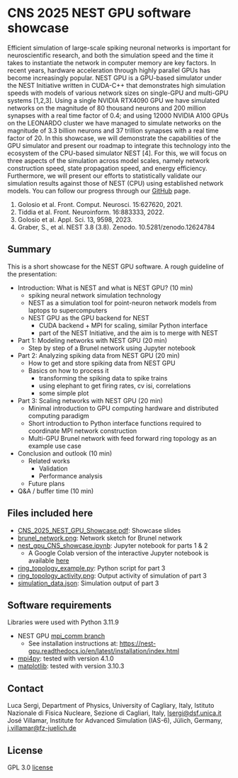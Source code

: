 # CNS 2025 NEST GPU software showcase
Efficient simulation of large-scale spiking neuronal networks is important for neuroscientific research, and both the simulation speed and the time it takes to instantiate the network in computer memory are key factors. In recent years, hardware acceleration through highly parallel GPUs has become increasingly popular. NEST GPU is a GPU-based simulator under the NEST Initiative written in CUDA-C++ that demonstrates high simulation speeds with models of various network sizes on single-GPU and multi-GPU systems [1,2,3].
Using a single NVIDIA RTX4090 GPU we have simulated networks on the magnitude of 80 thousand neurons and 200 million synapses with a real time factor of 0.4; and using 12000 NVIDIA A100 GPUs on the LEONARDO cluster we have managed to simulate networks on the magnitude of 3.3 billion neurons and 37 trillion synapses with a real time factor of 20.
In this showcase, we will demonstrate the capabilities of the GPU simulator and present our roadmap to integrate this technology into the ecosystem of the CPU-based simulator NEST [4].
For this, we will focus on three aspects of the simulation across model scales, namely network construction speed, state propagation speed, and energy efficiency.
Furthermore, we will present our efforts to statistically validate our simulation results against those of NEST (CPU) using established network models.
You can follow our progress through our [GitHub](https://github.com/nest/nest-gpu) page.

1. Golosio et al. Front. Comput. Neurosci. 15:627620, 2021.
2. Tiddia et al. Front. Neuroinform. 16:883333, 2022.
3. Golosio et al. Appl. Sci. 13, 9598, 2023.
4. Graber, S., et al. NEST 3.8 (3.8). Zenodo. 10.5281/zenodo.12624784 


## Summary
This is a short showcase for the NEST GPU software.
A rough guideline of the presentation:

* Introduction: What is NEST and what is NEST GPU? (10 min)
  * spiking neural network simulation technology
  * NEST as a simulation tool for point-neuron network models from laptops to supercomputers
  * NEST GPU as the GPU backend for NEST
    * CUDA backend + MPI for scaling, similar Python interface
    * part of the NEST Initiative, and the aim is to merge with NEST
* Part 1: Modeling networks with NEST GPU (20 min)
  * Step by step of a Brunel network using Jupyter notebook
* Part 2: Analyzing spiking data from NEST GPU (20 min)
  * How to get and store spiking data from NEST GPU
  * Basics on how to process it
    * transforming the spiking data to spike trains
    * using elephant to get firing rates, cv isi, correlations
    * some simple plot
* Part 3: Scaling networks with NEST GPU (20 min)
  * Minimal introduction to GPU computing hardware and distributed computing paradigm
  * Short introduction to Python interface functions required to coordinate MPI network construction
  * Multi-GPU Brunel network with feed forward ring topology as an example use case
* Conclusion and outlook (10 min)
  * Related works
    * Validation
    * Performance analysis
  * Future plans
* Q&A / buffer time (10 min)


## Files included here
* [CNS_2025_NEST_GPU_Showcase.pdf](CNS_2025_NEST_GPU_Showcase.pdf): Showcase slides
* [brunel_network.png](brunel_network.png): Network sketch for Brunel network
* [nest_gpu_CNS_showcase.ipynb](nest_gpu_CNS_showcase.ipynb): Jupyter notebook for parts 1 & 2
  * A Google Colab version of the interactive Jupyter notebook is available [here](https://colab.research.google.com/drive/1FNGmYn4dWMBskJBDY_2lE5yuaugIshl9?usp=sharing)
* [ring_topology_example.py](ring_topology_example.py): Python script for part 3
* [ring_topology_activity.png](ring_topology_activity.png): Output activity of simulation of part 3
* [simulation_data.json](simulation_data.json): Simulation output of part 3


## Software requirements
Libraries were used with Python 3.11.9
* NEST GPU [mpi_comm branch](https://github.com/nest/nest-gpu/tree/nest-gpu-2.0-mpi-comm)
  * See installation instructions at: https://nest-gpu.readthedocs.io/en/latest/installation/index.html
* [mpi4py](https://pypi.org/project/mpi4py/): tested with version 4.1.0
* [matplotlib](https://pypi.org/project/matplotlib/): tested with version 3.10.3


## Contact
Luca Sergi, Department of Physics, University of Cagliary, Italy, Istituto Nazionale di Fisica Nucleare, Sezione di Cagliari, Italy, lsergi@dsf.unica.it
José Villamar, Institute for Advanced Simulation (IAS-6), Jülich, Germany, j.villamar@fz-juelich.de


## License
GPL 3.0 [license](LICENSE)
